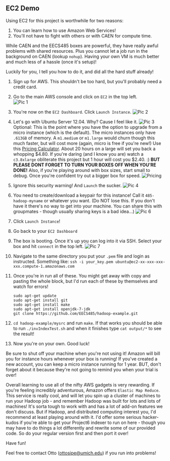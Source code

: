 ## EC2 Demo

Using EC2 for this project is worthwhile for two reasons:

1. You can learn how to use Amazon Web Services!
2. You'll not have to fight with others or with CAEN for compute time.

While CAEN and the EECS485 boxes are powerful, they have really awful
problems with shared resources. Plus you cannot let a job run in the background
on CAEN (lookup `nohup`). Having your own VM is much better and much less
of a hassle (once it's setup)!  
 
Luckily for you, I tell you how to do it, and did all the hard stuff already!

1. Sign up for AWS. This shouldn't be too hard, but you'll probably need a credit card.
2. Go to the main AWS console and click on `EC2` in the top left.  
![Pic 1](http://i.imgur.com/BWDo8vP.png)
3. You're now on the `EC2 Dashboard`. Click `Launch Instance`.
![Pic 2](http://i.imgur.com/EGXHp8k.png)
4. Let's go with Ubuntu Server 12.04. Why? Cause I feel like it.
![Pic 3](http://i.imgur.com/96Yl9oF.png)
Optional:
This is the point where you have the option to upgrade from a micro instance (which is the default). The micro instances only have `.613GB` of memory. A `m1.medium` or `m1.large` would churn though this much faster, but will cost more (again, micro is free if you're new!) Use this [Pricing Calculator](http://calculator.s3.amazonaws.com/calc5.html). About 20 hours on a large will set you back a whopping $4.80. If you're daring (and I know you are) watch a `c3.8xlarge` obliterate this project but 1 hour will cost you $2.40. :)
 **BUT PLEASE DONT FORGET TO TURN YOUR BOXES OFF WHEN YOU'RE DONE!**
 Also, if you're playing around with box sizes, start small to debug. Once you're confident try out a bigger box for speed.
![Pricing](http://i.imgur.com/3QKyZwJ.png)

5. Ignore this security warning! And `Launch` the sucker.
![Pic 4](http://i.imgur.com/R3QU7p1.png)
6. You need to create/download a keypair for this instance! Call it `485-hadoop-myname` or whatever you want. (Do NOT lose this. If you don't have it there's no way to get into your machine. You can share this with groupmates - though usually sharing keys is a bad idea...)
![Pic 6](http://i.imgur.com/fQrXH8q.png)
7. Click `Launch Instance`!
8. Go back to your `EC2 Dashboard`
9. The box is booting. Once it's up you can log into it via SSH. Select your box and hit `connect` in the top left.
![Pic 7](http://i.imgur.com/o0QqGBD.png)
10. Navigate to the same directory you put your `.pem` file and login as instructed. Something like:
`ssh -i your_key.pem ubuntu@ec2-xx-xxx-xxx-xxx.compute-1.amazonaws.com`

11. Once you're in run all of these. You might get away with copy and pasting the whole block, but I'd run each of these by themselves and watch for errors!

		sudo apt-get update
		sudo apt-get install git
		sudo apt-get install make 
		sudo apt-get install openjdk-7-jdk
		git clone https://github.com/EECS485/hadoop-example.git

12. `cd hadoop-example/mysrc` and run `make`. If that works you should be able to run `./invIndexTest.sh` and when it finishes type `cat output/*` to see the result!

13. Now you're on your own. Good luck!

Be sure to shut off your machine when you're not using it! Amazon will bill 
you for instance hours whenever your box is running! If you've created 
a new account, you can keep a micro instance running for 1 year. BUT, 
don't forget about it because they're not going to remind you when your 
trial is over!

Overall learning to use all of the nifty AWS gadgets is very rewarding. If you're feeling incredibly adventurous, Amazon offers `Elastic Map Reduce`. This service is really cool, and will let you spin up a cluster of machines to run your Hadoop job - and remember Hadoop was built for lots and lots of machines! It's sorta tough to work with and has a lot of add-on features we don't discuss. But if Hadoop, and distributed computing interest you, I'd recommend at least playing around with it. I'd offer some serious hacker-kudos if you're able to get your Project6 indexer to run on here - though you may have to do things a lot differently and rewrite some of our provided code. So do your regular version first and then port it over!

Have fun!

Feel free to contact Otto (ottosipe@umich.edu) if you run into problems!
